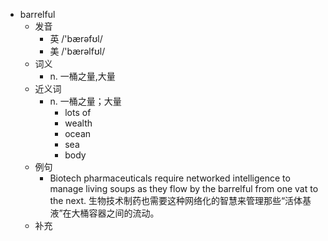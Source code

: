 - barrelful
  - 发音
    - 英 /'bærəfʊl/
    - 美 /'bærəlfʊl/
  - 词义
    - n. 一桶之量,大量
  - 近义词
    - n. 一桶之量；大量
      - lots of
      - wealth
      - ocean
      - sea
      - body
  - 例句
    - Biotech pharmaceuticals require networked intelligence to manage living soups as they flow by the barrelful from one vat to the next. 生物技术制药也需要这种网络化的智慧来管理那些“活体基液”在大桶容器之间的流动。
  - 补充
